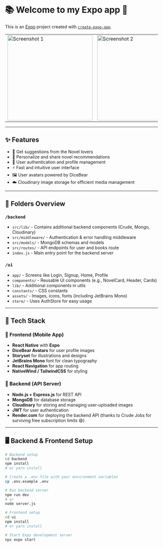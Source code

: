 # 📚 Welcome to my Expo app 👋

This is an [Expo](https://expo.dev) project created with [`create-expo-app`](https://www.npmjs.com/package/create-expo-app).

<table>
  <tr>
    <td><img src="https://github.com/sinster23/Screenshots/blob/main/novellea-images/p5.jpeg" alt="Screenshot 1" width="280"/></td>
    <td><img src="https://github.com/sinster23/Screenshots/blob/main/novellea-images/p4.jpeg" alt="Screenshot 2" width="280"/></td>
    <td><img src="https://github.com/sinster23/Screenshots/blob/main/novellea-images/p3.jpeg" alt="Screenshot 3" width="280"/></td>
    <td><img src="https://github.com/sinster23/Screenshots/blob/main/novellea-images/p2.jpeg" alt="Screenshot 4" width="280"/></td>
    <td><img src="https://github.com/sinster23/Screenshots/blob/main/novellea-images/p1.jpeg" alt="Screenshot 5" width="280"/></td>
  </tr>
</table>

---

## ✨ Features

- 📖 Get suggestions from the Novel lovers  
- 📝 Personalize and share novel recommendations  
- 🔐 User authentication and profile management  
- ⚡ Fast and intuitive user interface  
- 🖼️ User avatars powered by DiceBear  
- ☁️ Cloudinary image storage for efficient media management  

---

## 📁 Folders Overview

### `/backend`
- `src/lib/` - Contains additional backend components (Crude, Mongo, Cloudinary)  
- `src/middleware/` - Authentication & error handling middleware  
- `src/models/` - MongoDB schemas and models  
- `src/routes/` - API endpoints for user and books route  
- `index.js` - Main entry point for the backend server  

### `/ui`
- `app/` - Screens like Login, Signup, Home, Profile  
- `components/` - Reusable UI components (e.g., NovelCard, Header, Cards)  
- `lib/` - Additional components in utils  
- `constants/` - CSS constants  
- `assets/` - Images, icons, fonts (including JetBrains Mono)  
- `store/` - Uses AuthStore for easy usage  

---

## 🚀 Tech Stack

### 🔹 Frontend (Mobile App)
- **React Native** with **Expo**  
- **DiceBear Avatars** for user profile images  
- **Storyset** for illustrations and designs  
- **JetBrains Mono** font for clean typography  
- **React Navigation** for app routing  
- **NativeWind / TailwindCSS** for styling  

### 🔹 Backend (API Server)
- **Node.js + Express.js** for REST API  
- **MongoDB** for database storage  
- **Cloudinary** for storing and managing user-uploaded images  
- **JWT** for user authentication  
- **Render.com** for deploying the backend API (thanks to Crude Jobs for surviving free subscription limits 😄)

---

## 🖥️ Backend & Frontend Setup

```bash
# Backend setup
cd backend
npm install
# or yarn install

# Create a .env file with your environment variables
cp .env.example .env

# Run backend server
npm run dev
# or
node server.js

# Frontend setup
cd ui
npm install
# or yarn install

# Start Expo development server
npx expo start
